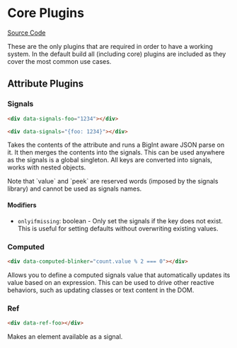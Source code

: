 # Core Plugins

[Source Code](https://github.com/starfederation/datastar/blob/main//library/src/plugins/official/core)

These are the only plugins that are required in order to have a working system. In the default build all (including core) plugins are included as they cover the most common use cases.

## Attribute Plugins

### Signals

```html
<div data-signals-foo="1234"></div>
```

```html
<div data-signals="{foo: 1234}"></div>
```

Takes the contents of the attribute and runs a BigInt aware JSON parse on it. It then merges the contents into the signals. This can be used anywhere as the signals is a global singleton. All keys are converted into signals, works with nested objects.

<div class="alert alert-info">
    <div>
        Note that `value` and `peek` are reserved words (imposed by the signals library) and cannot be used as signals names.
    </div>
</div>

#### Modifiers

- `onlyifmissing`: boolean - Only set the signals if the key does not exist. This is useful for setting defaults without overwriting existing values.

### Computed

```html
<div data-computed-blinker="count.value % 2 === 0"></div>
```

Allows you to define a computed signals value that automatically updates its value based on an expression. This can be used to drive other reactive behaviors, such as updating classes or text content in the DOM.

### Ref

```html
<div data-ref-foo></div>
```

Makes an element available as a signal.